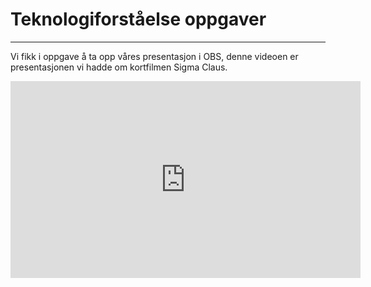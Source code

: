 # Teknologiforståelse oppgaver

---

<p class="mkdp"> Vi fikk i oppgave å ta opp våres presentasjon i OBS, denne videoen er presentasjonen vi hadde om kortfilmen Sigma Claus.</p>

<iframe class="yt" width="560" height="315" src="https://www.youtube.com/embed/HwufJ96HhCE" title="YouTube video player" frameborder="0" allow="accelerometer; autoplay; clipboard-write; encrypted-media; gyroscope; picture-in-picture" allowfullscreen></iframe>
